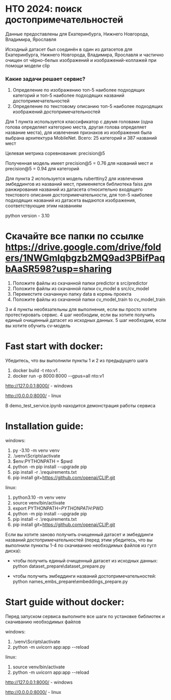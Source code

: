 # НТО 2024: поиск достопримечательностей

Данные предоставлены для Екатеринбурга, Нижнего Новгорода, Владимира, Ярославля

Исходный датасет был соединён в один из датасетов для Екатеринбурга, Нижнего Новгорода, Владимира, Ярославля и частично очищен от чёрно-белых изображений и изображений-коллажей при помощи модели clip 

### Какие задачи решает сервис?

1. Определение по изображению топ-5 наиболее подходящих категорий и топ-5 наиболее подходящих названий достопримечательностей
2. Определение по текстовому описанию топ-5 наиболее подходящих изображений достопримечательностей

Для 1 пункта используется классификатор с двумя головами (одна голова определяет категорию места, другая голова определяет название места),
для извлечения признаков из изображения была выбрана архитектура MobileNet. Всего:  25 категорий и 387 названий мест

Целевая метрика соревнования: precision@5

Полученная модель имеет precision@5 = 0.76 для названий мест и precision@5 = 0.94 для категорий


Для пункта 2 используется модель ruberttiny2 для извлечения эмбеддингов из названий мест, применяется библиотека faiss 
для ранжирования названий из датасета относительно входящего текстового описания достопримечательности, для топ-5 наиболее подходящих названий из датасета
выдаются изображения, соответствующие этим названиям

python version - 3.10



# Скачайте все папки по ссылке https://drive.google.com/drive/folders/1NWGmIqbgzb2MQ9ad3PBifPaqbAaSR598?usp=sharing

1. Положите файлы из скачанной папки predictor в src/predictor   
2. Положите файлы из скачанной папки cv_model в src/cv_model
3. Переместите скачанную папку data в корень проекта
4. Положите файлы из скачанной папки cv_model_train to cv_model_train

3 и 4 пункты необязательны для выполнения, если вы просто хотите протестировать сервис. 4 шаг необходим, если вы хотите
получить единый очищенный датасет из исходных данных. 5 шаг необходим, если вы хотите обучить cv-модель



# __Fast start with docker__:

Убедитесь, что вы выполнили пункты 1 и 2 из предыдущего шага

1. docker build -t nto:v1 .
2. docker run -p 8000:8000 --gpus=all nto:v1

http://127.0.0.1:8000/ - windows

http://0.0.0.0:8000/ - linux

В demo_test_service.ipynb находится демонстрация работы сервиса


# __Installation guide__:

windows:
1. py -3.10 -m venv venv
2. .\venv\Scripts\activate
3. $env:PYTHONPATH = $pwd
4. python -m pip install --upgrade pip
5. pip install -r .\requirements.txt
6. pip install git+https://github.com/openai/CLIP.git

linux:
1. python3.10 -m venv venv
2. source venv/bin/activate
3. export PYTHONPATH=$PYTHONPATH:$PWD
4. python -m pip install --upgrade pip
5. pip install -r .\requirements.txt
6. pip install git+https://github.com/openai/CLIP.git


Если вы хотите заново получить очищенный датасет и эмбеддинги названий достопримечательностей 
(перед этим убедитесь, что вы выполнили пунккты 1-4 по скачиванию необходимых файлов из гугл диска):

* чтобы получить единый очищенный датасет из исходных данных: python dataset_prepare\dataset_prepare.py

* чтобы получить эмбеддинги названий достопримечательностей: python names_embs_prepare\embeddings_prepare.py



# __Start guide without docker__:

Перед запуском сервиса выполните все шаги по установке библиотек и скачиванию необходимых файлов

windows:
1. .\venv\Scripts\activate
2. python -m uvicorn app:app --reload

linux:
1. source venv/bin/activate
2. python -m uvicorn app:app --reload

http://127.0.0.1:8000/ - windows

http://0.0.0.0:8000/ - linux